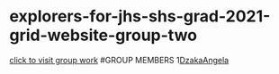 # explorers-for-jhs-shs-grad-2021-grid-website-group-two 
[click to visit group work](https://brightfield-tech-academy.github.io/explorers-for-jhs-shs-grad-2021-grid-website-group-two/)
#GROUP MEMBERS
1[DzakaAngela](https://github.com/DzakaAngela)
